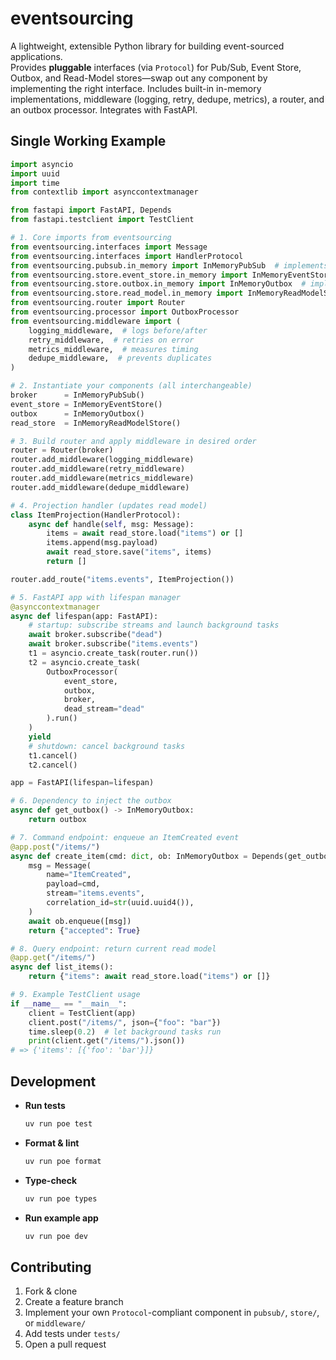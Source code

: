 # eventsourcing

A lightweight, extensible Python library for building event-sourced applications.  
Provides **pluggable** interfaces (via `Protocol`) for Pub/Sub, Event Store, Outbox, and Read-Model stores—swap out any component by implementing the right interface. Includes built-in in-memory implementations, middleware (logging, retry, dedupe, metrics), a router, and an outbox processor. Integrates with FastAPI.

## Single Working Example

```python
import asyncio
import uuid
import time
from contextlib import asynccontextmanager

from fastapi import FastAPI, Depends
from fastapi.testclient import TestClient

# 1. Core imports from eventsourcing
from eventsourcing.interfaces import Message
from eventsourcing.interfaces import HandlerProtocol
from eventsourcing.pubsub.in_memory import InMemoryPubSub  # implements Publisher & Subscriber
from eventsourcing.store.event_store.in_memory import InMemoryEventStore  # implements EventStore
from eventsourcing.store.outbox.in_memory import InMemoryOutbox  # implements Outbox
from eventsourcing.store.read_model.in_memory import InMemoryReadModelStore  # implements ReadModelStore
from eventsourcing.router import Router
from eventsourcing.processor import OutboxProcessor
from eventsourcing.middleware import (
    logging_middleware,  # logs before/after
    retry_middleware,  # retries on error
    metrics_middleware,  # measures timing
    dedupe_middleware,  # prevents duplicates
)

# 2. Instantiate your components (all interchangeable)
broker      = InMemoryPubSub()
event_store = InMemoryEventStore()
outbox      = InMemoryOutbox()
read_store  = InMemoryReadModelStore()

# 3. Build router and apply middleware in desired order
router = Router(broker)
router.add_middleware(logging_middleware)
router.add_middleware(retry_middleware)
router.add_middleware(metrics_middleware)
router.add_middleware(dedupe_middleware)

# 4. Projection handler (updates read model)
class ItemProjection(HandlerProtocol):
    async def handle(self, msg: Message):
        items = await read_store.load("items") or []
        items.append(msg.payload)
        await read_store.save("items", items)
        return []

router.add_route("items.events", ItemProjection())

# 5. FastAPI app with lifespan manager
@asynccontextmanager
async def lifespan(app: FastAPI):
    # startup: subscribe streams and launch background tasks
    await broker.subscribe("dead")
    await broker.subscribe("items.events")
    t1 = asyncio.create_task(router.run())
    t2 = asyncio.create_task(
        OutboxProcessor(
            event_store,
            outbox,
            broker,
            dead_stream="dead"
        ).run()
    )
    yield
    # shutdown: cancel background tasks
    t1.cancel()
    t2.cancel()

app = FastAPI(lifespan=lifespan)

# 6. Dependency to inject the outbox
async def get_outbox() -> InMemoryOutbox:
    return outbox

# 7. Command endpoint: enqueue an ItemCreated event
@app.post("/items/")
async def create_item(cmd: dict, ob: InMemoryOutbox = Depends(get_outbox)):
    msg = Message(
        name="ItemCreated",
        payload=cmd,
        stream="items.events",
        correlation_id=str(uuid.uuid4()),
    )
    await ob.enqueue([msg])
    return {"accepted": True}

# 8. Query endpoint: return current read model
@app.get("/items/")
async def list_items():
    return {"items": await read_store.load("items") or []}

# 9. Example TestClient usage
if __name__ == "__main__":
    client = TestClient(app)
    client.post("/items/", json={"foo": "bar"})
    time.sleep(0.2)  # let background tasks run
    print(client.get("/items/").json())
# => {'items': [{'foo': 'bar'}]}
```

## Development

- **Run tests**  
  ```bash  
  uv run poe test  
  ```

- **Format & lint**  
  ```bash  
  uv run poe format  
  ```

- **Type-check**  
  ```bash  
  uv run poe types  
  ```

- **Run example app**  
  ```bash  
  uv run poe dev  
  ```

## Contributing

1. Fork & clone
2. Create a feature branch
3. Implement your own `Protocol`-compliant component in `pubsub/`, `store/`, or `middleware/`
4. Add tests under `tests/`
5. Open a pull request
